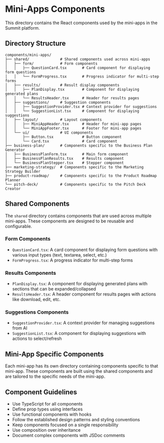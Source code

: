 # Mini-Apps Components

This directory contains the React components used by the mini-apps in the Summit platform.

## Directory Structure

```
components/mini-apps/
├── shared/              # Shared components used across mini-apps
│   ├── form/            # Form components
│   │   ├── QuestionCard.tsx       # Card component for displaying form questions
│   │   └── FormProgress.tsx       # Progress indicator for multi-step forms
│   ├── results/         # Result display components
│   │   ├── PlanDisplay.tsx        # Component for displaying generated plans
│   │   └── ResultsHeader.tsx      # Header for results pages
│   ├── suggestions/     # Suggestion components
│   │   ├── SuggestionProvider.tsx # Context provider for suggestions
│   │   └── SuggestionList.tsx     # Component for displaying suggestions
│   ├── layout/          # Layout components
│   │   ├── MiniAppHeader.tsx      # Header for mini-app pages
│   │   └── MiniAppFooter.tsx      # Footer for mini-app pages
│   └── ui/              # UI components
│       ├── Button.tsx             # Button component
│       └── Card.tsx               # Card component
├── business-plan/       # Components specific to the Business Plan Generator
│   ├── BusinessPlanForm.tsx       # Main form component
│   ├── BusinessPlanResults.tsx    # Results component
│   └── BusinessPlanStepper.tsx    # Stepper component
├── marketing-strategy/  # Components specific to the Marketing Strategy Builder
├── product-roadmap/     # Components specific to the Product Roadmap Planner
└── pitch-deck/          # Components specific to the Pitch Deck Creator
```

## Shared Components

The `shared` directory contains components that are used across multiple mini-apps. These components are designed to be reusable and configurable.

### Form Components

- `QuestionCard.tsx`: A card component for displaying form questions with various input types (text, textarea, select, etc.)
- `FormProgress.tsx`: A progress indicator for multi-step forms

### Results Components

- `PlanDisplay.tsx`: A component for displaying generated plans with sections that can be expanded/collapsed
- `ResultsHeader.tsx`: A header component for results pages with actions like download, edit, etc.

### Suggestions Components

- `SuggestionProvider.tsx`: A context provider for managing suggestions from AI
- `SuggestionList.tsx`: A component for displaying suggestions with actions to select/refresh

## Mini-App Specific Components

Each mini-app has its own directory containing components specific to that mini-app. These components are built using the shared components and are tailored to the specific needs of the mini-app.

## Component Guidelines

- Use TypeScript for all components
- Define prop types using interfaces
- Use functional components with hooks
- Follow the established design patterns and styling conventions
- Keep components focused on a single responsibility
- Use composition over inheritance
- Document complex components with JSDoc comments 